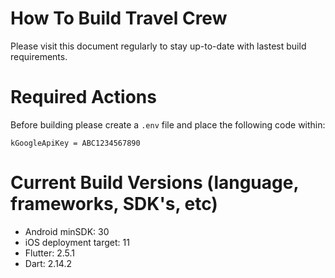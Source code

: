 # How To Build Travel Crew

Please visit this document regularly to stay up-to-date with lastest build requirements.

# Required Actions 

Before building please create a `.env` file and place the following code within:

`kGoogleApiKey = ABC1234567890`

# Current Build Versions (language, frameworks, SDK's, etc)

- Android minSDK: 30
- iOS deployment target: 11
- Flutter: 2.5.1
- Dart: 2.14.2